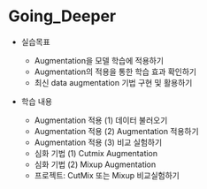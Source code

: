 # Going_Deeper


- 실습목표
  - Augmentation을 모델 학습에 적용하기
  - Augmentation의 적용을 통한 학습 효과 확인하기
  - 최신 data augmentation 기법 구현 및 활용하기

- 학습 내용
  - Augmentation 적용 (1) 데이터 불러오기
  - Augmentation 적용 (2) Augmentation 적용하기
  - Augmentation 적용 (3) 비교 실험하기
  - 심화 기법 (1) Cutmix Augmentation
  - 심화 기법 (2) Mixup Augmentation
  - 프로젝트: CutMix 또는 Mixup 비교실험하기

